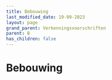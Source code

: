 ```yaml
---
title: Bebouwing
last_modified_date: 19-09-2023
layout: page
grand_parent: Verkenningsvoorschriften
parent: B
has_children: false
---
```


Bebouwing
=========

